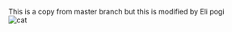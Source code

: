 This is a copy from master branch but this is modified by Eli pogi
<br>
<img src="https://encrypted-tbn0.gstatic.com/images?q=tbn:ANd9GcTHZbtv9oFC2W0d4AV_Cj_4VWG4BA8lak7R-g&s" alt="cat">
